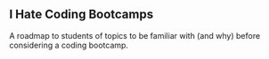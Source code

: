 ## I Hate Coding Bootcamps

A roadmap to students of topics to be familiar with (and why) before considering a coding bootcamp.


